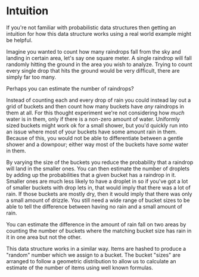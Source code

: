 # Intuition

If you're not familiar with probabilistic data structures then getting an intuition for how this data structure works
using a real world example might be helpful.

Imagine you wanted to count how many raindrops fall from the sky and landing in certain area, let's say one square meter.
A single raindrop will fall randomly hitting the ground in the area you wish to analyze. Trying to count every single drop
that hits the ground would be very difficult, there are simply far too many.

Perhaps you can estimate the number of raindrops?

Instead of counting each and every drop of rain you could instead lay out a grid of buckets and then count how many buckets
have *any* raindrops in them at all. For this thought experiment we're not considering how _much_ water is in them, only if
there is a non-zero amount of water. Uniformly sized buckets might work ok for a small shower, but you'd quickly run
into an issue where most of your buckets have some amount rain in them. Because of this, you would not be able to differentiate between a gentle shower and a downpour; either way most of the buckets have _some_ water in them.

By varying the size of the buckets you reduce the probability that a raindrop will land in the smaller ones. You can
then estimate the number of droplets by adding up the probabilities that a given bucket has a raindrop in it. Smaller
ones are much less likely to have a droplet in so if you've got a lot of smaller buckets with drop lets in, that would imply
that there was a lot of rain. If those buckets are mostly dry, then it would imply that there was only a small amount
of drizzle. You still need a wide range of bucket sizes to be able to tell the difference between having no rain and a small
amount of rain.

You can estimate the difference in the amount of rain fall on two areas by counting the number of buckets where the matching
bucket size has rain in it in one area but not the other.

This data structure works in a similar way. Items are hashed to produce a "random" number which we assign to a bucket. The
bucket "sizes" are arranged to follow a geometric distribution to allow us to calculate an estimate of the number of items
using well known formulas.